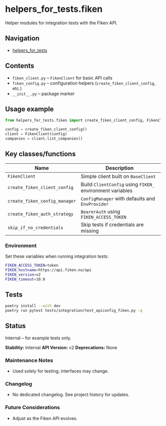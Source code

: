 # helpers_for_tests.fiken

Helper modules for integration tests with the Fiken API.

## Navigation
- [helpers_for_tests](../README.md)

## Contents
- `fiken_client.py` – `FikenClient` for basic API calls
- `fiken_config.py` – configuration helpers (`create_fiken_client_config`, etc.)
- `__init__.py` – package marker

## Usage example
```python
from helpers_for_tests.fiken import create_fiken_client_config, FikenClient

config = create_fiken_client_config()
client = FikenClient(config)
companies = client.list_companies()
```

## Key classes/functions
| Name | Description |
| ---- | ----------- |
| `FikenClient` | Simple client built on `BaseClient` |
| `create_fiken_client_config` | Build `ClientConfig` using `FIKEN_` environment variables |
| `create_fiken_config_manager` | `ConfigManager` with defaults and `EnvProvider` |
| `create_fiken_auth_strategy` | `BearerAuth` using `FIKEN_ACCESS_TOKEN` |
| `skip_if_no_credentials` | Skip tests if credentials are missing |

### Environment
Set these variables when running integration tests:
```bash
FIKEN_ACCESS_TOKEN=token
FIKEN_hostname=https://api.fiken.no/api
FIKEN_version=v2
FIKEN_timeout=10.0
```

## Tests
```bash
poetry install --with dev
poetry run pytest tests/integration/test_apiconfig_fiken.py -q
```

## Status
Internal – for example tests only.

**Stability:** Internal
**API Version:** v2
**Deprecations:** None

### Maintenance Notes
- Used solely for testing; interfaces may change.

### Changelog
- No dedicated changelog. See project history for updates.

### Future Considerations
- Adjust as the Fiken API evolves.
